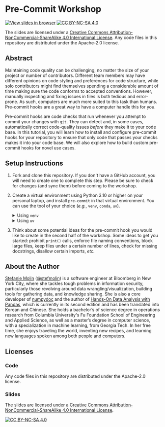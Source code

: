 # Pre-Commit Workshop
[![View slides in browser](https://img.shields.io/badge/view-slides-orange?logo=reveal.js&logoColor=white)](https://stefaniemolin.com/pre-commit-workshop/) [![CC BY-NC-SA 4.0][cc-by-nc-sa-shield]][cc-by-nc-sa]

The slides are licensed under a
[Creative Commons Attribution-NonCommercial-ShareAlike 4.0 International License][cc-by-nc-sa]. Any code files in this repository are distributed under the Apache-2.0 license.

## Abstract

Maintaining code quality can be challenging, no matter the size of your project or number of contributors. Different team members may have different opinions on code styling and preferences for code structure, while solo contributors might find themselves spending a considerable amount of time making sure the code conforms to accepted conventions. However, manually inspecting and fixing issues in files is both tedious and error-prone. As such, computers are much more suited to this task than humans. Pre-commit hooks are a great way to have a computer handle this for you.

Pre-commit hooks are code checks that run whenever you attempt to commit your changes with `git`. They can detect and, in some cases, automatically correct code-quality issues *before* they make it to your code base. In this tutorial, you will learn how to install and configure pre-commit hooks for your repository to ensure that only code that passes your checks makes it into your code base. We will also explore how to build custom pre-commit hooks for novel use cases.

## Setup Instructions

1. Fork and clone this repository. If you don't have a GitHub account, you will need to create one to complete this step. Please be sure to check for changes (and sync them) before coming to the workshop.

2. Create a virtual environment using Python 3.10 or higher on your personal laptop, and install `pre-commit` in that virtual environment. You can use the tool of your choice (*e.g.*, `venv`, `conda`, `uv`).

    <details>
    <summary>Using <code>venv</code></summary>

    On Linux or MacOS:

    ```shell
    python -m venv venv
    source venv/bin/activate
    python -m pip install -U pip  # please make sure you have pip>=25.1
    python -m pip install pre-commit
    ```

    See https://docs.python.org/3/library/venv.html for more information and the Windows equivalent if you decide to use `venv`.
   
    </details>

    <details>
    <summary>Using <code>uv</code></summary>

    Note that this will install `pre-commit` as a tool for global use:

    ```shell
    uv python install  # install the Python version in .python-version, if not already installed
    uv tool install pre-commit --with pre-commit-uv
    ```
   
    </details>

3. Think about some potential ideas for the pre-commit hook you would like to create in the second half of the workshop. Some ideas to get you started: prohibit `print()` calls, enforce file naming conventions, block large files, keep files under a certain number of lines, check for missing docstrings, disallow certain imports, *etc.*


## About the Author

[Stefanie Molin](https://stefaniemolin.com) ([@stefmolin](https://github.com/stefmolin)) is a software engineer at Bloomberg in New York City, where she tackles tough problems in information security, particularly those revolving around data wrangling/visualization, building tools for gathering data, and knowledge sharing. She is also a core developer of [numpydoc](https://github.com/numpy/numpydoc) and the author of [Hands-On Data Analysis with Pandas](https://www.amazon.com/dp/1800563450/), which is currently in its second edition and has been translated into Korean and Chinese. She holds a bachelor’s of science degree in operations research from Columbia University's Fu Foundation School of Engineering and Applied Science, as well as a master’s degree in computer science, with a specialization in machine learning, from Georgia Tech. In her free time, she enjoys traveling the world, inventing new recipes, and learning new languages spoken among both people and computers.

## Licenses

### Code
Any code files in this repository are distributed under the Apache-2.0 license.

### Slides
The slides are licensed under a
[Creative Commons Attribution-NonCommercial-ShareAlike 4.0 International License][cc-by-nc-sa].

[![CC BY-NC-SA 4.0][cc-by-nc-sa-image]][cc-by-nc-sa]

[cc-by-nc-sa]: http://creativecommons.org/licenses/by-nc-sa/4.0/
[cc-by-nc-sa-image]: https://licensebuttons.net/l/by-nc-sa/4.0/88x31.png
[cc-by-nc-sa-shield]: https://img.shields.io/badge/License-CC%20BY--NC--SA%204.0-lightgrey.svg
